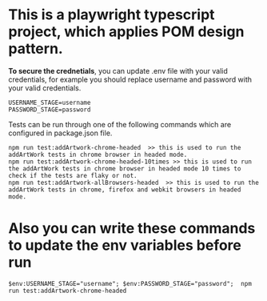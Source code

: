 # This is a playwright typescript project, which applies POM design pattern.

**To secure the crednetials**, you can update .env file with your valid credentials, for example you should replace username and password with your valid credentials.
```
USERNAME_STAGE=username
PASSWORD_STAGE=password
```

Tests can be run through one of the following commands which are configured in package.json file.
```
npm run test:addArtwork-chrome-headed  >> this is used to run the addArtWork tests in chrome browser in headed mode.
npm run test:addArtwork-chrome-headed-10times >> this is used to run the addArtWork tests in chrome browser in headed mode 10 times to check if the tests are flaky or not.
npm run test:addArtwork-allBrowsers-headed  >> this is used to run the addArtWork tests in chrome, firefox and webkit browsers in headed mode.
```

# Also you can write these commands to update the env variables before run
```
$env:USERNAME_STAGE="username"; $env:PASSWORD_STAGE="password";  npm run test:addArtwork-chrome-headed
```
